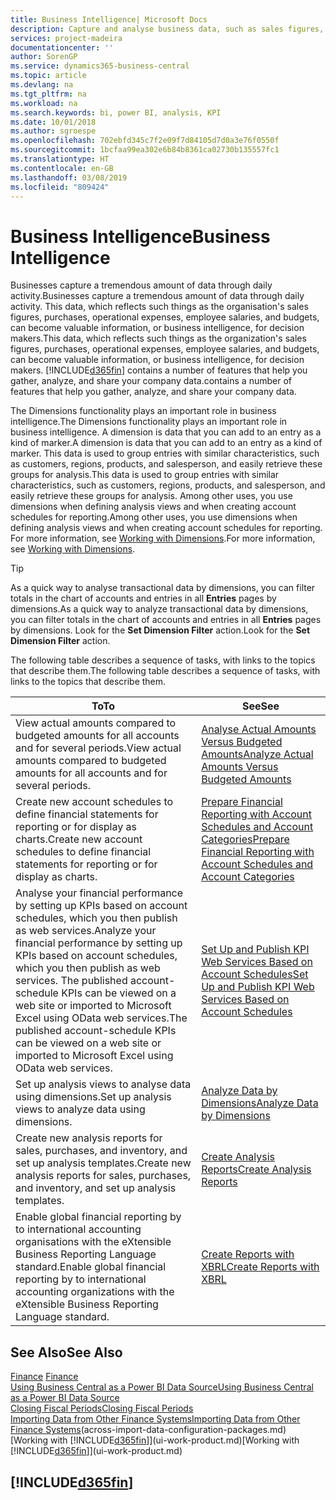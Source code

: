 ```yaml
---
title: Business Intelligence| Microsoft Docs
description: Capture and analyse business data, such as sales figures, purchases, operational expenses, employee salaries, and budgets, that can be valuable information for business intelligence or for decision making.
services: project-madeira
documentationcenter: ''
author: SorenGP
ms.service: dynamics365-business-central
ms.topic: article
ms.devlang: na
ms.tgt_pltfrm: na
ms.workload: na
ms.search.keywords: bi, power BI, analysis, KPI
ms.date: 10/01/2018
ms.author: sgroespe
ms.openlocfilehash: 702ebfd345c7f2e09f7d84105d7d0a3e76f0550f
ms.sourcegitcommit: 1bcfaa99ea302e6b84b8361ca02730b135557fc1
ms.translationtype: HT
ms.contentlocale: en-GB
ms.lasthandoff: 03/08/2019
ms.locfileid: "809424"
---
```

# <a name="business-intelligence"></a><span data-ttu-id="c6552-103">Business Intelligence</span><span class="sxs-lookup"><span data-stu-id="c6552-103">Business Intelligence</span></span>
<span data-ttu-id="c6552-104">Businesses capture a tremendous amount of data through daily activity.</span><span class="sxs-lookup"><span data-stu-id="c6552-104">Businesses capture a tremendous amount of data through daily activity.</span></span> <span data-ttu-id="c6552-105">This data, which reflects such things as the organisation's sales figures, purchases, operational expenses, employee salaries, and budgets, can become valuable information, or business intelligence, for decision makers.</span><span class="sxs-lookup"><span data-stu-id="c6552-105">This data, which reflects such things as the organization's sales figures, purchases, operational expenses, employee salaries, and budgets, can become valuable information, or business intelligence, for decision makers.</span></span> [!INCLUDE[d365fin](includes/d365fin_md.md)] <span data-ttu-id="c6552-106">contains a number of features that help you gather, analyze, and share your company data.</span><span class="sxs-lookup"><span data-stu-id="c6552-106">contains a number of features that help you gather, analyze, and share your company data.</span></span>

<span data-ttu-id="c6552-107">The Dimensions functionality plays an important role in business intelligence.</span><span class="sxs-lookup"><span data-stu-id="c6552-107">The Dimensions functionality plays an important role in business intelligence.</span></span> <span data-ttu-id="c6552-108">A dimension is data that you can add to an entry as a kind of marker.</span><span class="sxs-lookup"><span data-stu-id="c6552-108">A dimension is data that you can add to an entry as a kind of marker.</span></span> <span data-ttu-id="c6552-109">This data is used to group entries with similar characteristics, such as customers, regions, products, and salesperson, and easily retrieve these groups for analysis.</span><span class="sxs-lookup"><span data-stu-id="c6552-109">This data is used to group entries with similar characteristics, such as customers, regions, products, and salesperson, and easily retrieve these groups for analysis.</span></span> <span data-ttu-id="c6552-110">Among other uses, you use dimensions  when defining analysis views and when creating account schedules for reporting.</span><span class="sxs-lookup"><span data-stu-id="c6552-110">Among other uses, you use dimensions  when defining analysis views and when creating account schedules for reporting.</span></span> <span data-ttu-id="c6552-111">For more information, see [Working with Dimensions](finance-dimensions.md).</span><span class="sxs-lookup"><span data-stu-id="c6552-111">For more information, see [Working with Dimensions](finance-dimensions.md).</span></span>

> [!TIP]
> <span data-ttu-id="c6552-112">As a quick way to analyse transactional data by dimensions, you can filter totals in the chart of accounts and entries in all **Entries** pages by dimensions.</span><span class="sxs-lookup"><span data-stu-id="c6552-112">As a quick way to analyze transactional data by dimensions, you can filter totals in the chart of accounts and entries in all **Entries** pages by dimensions.</span></span> <span data-ttu-id="c6552-113">Look for the **Set Dimension Filter** action.</span><span class="sxs-lookup"><span data-stu-id="c6552-113">Look for the **Set Dimension Filter** action.</span></span>  

<span data-ttu-id="c6552-114">The following table describes a sequence of tasks, with links to the topics that describe them.</span><span class="sxs-lookup"><span data-stu-id="c6552-114">The following table describes a sequence of tasks, with links to the topics that describe them.</span></span>  

| <span data-ttu-id="c6552-115">To</span><span class="sxs-lookup"><span data-stu-id="c6552-115">To</span></span> | <span data-ttu-id="c6552-116">See</span><span class="sxs-lookup"><span data-stu-id="c6552-116">See</span></span> |
| --- | --- |
|<span data-ttu-id="c6552-117">View actual amounts compared to budgeted amounts for all accounts and for several periods.</span><span class="sxs-lookup"><span data-stu-id="c6552-117">View actual amounts compared to budgeted amounts for all accounts and for several periods.</span></span>|[<span data-ttu-id="c6552-118">Analyse Actual Amounts Versus Budgeted Amounts</span><span class="sxs-lookup"><span data-stu-id="c6552-118">Analyze Actual Amounts Versus Budgeted Amounts</span></span>](bi-how-analyze-actual-versus-budget.md)|
|<span data-ttu-id="c6552-119">Create new account schedules to define financial statements for reporting or for display as charts.</span><span class="sxs-lookup"><span data-stu-id="c6552-119">Create new account schedules to define financial statements for reporting or for display as charts.</span></span>|[<span data-ttu-id="c6552-120">Prepare Financial Reporting with Account Schedules and Account Categories</span><span class="sxs-lookup"><span data-stu-id="c6552-120">Prepare Financial Reporting with Account Schedules and Account Categories</span></span>](bi-how-work-account-schedule.md)|
|<span data-ttu-id="c6552-121">Analyse your financial performance by setting up KPIs based on account schedules, which you then publish as web services.</span><span class="sxs-lookup"><span data-stu-id="c6552-121">Analyze your financial performance by setting up KPIs based on account schedules, which you then publish as web services.</span></span> <span data-ttu-id="c6552-122">The published account-schedule KPIs can be viewed on a web site or imported to Microsoft Excel using OData web services.</span><span class="sxs-lookup"><span data-stu-id="c6552-122">The published account-schedule KPIs can be viewed on a web site or imported to Microsoft Excel using OData web services.</span></span>|[<span data-ttu-id="c6552-123">Set Up and Publish KPI Web Services Based on Account Schedules</span><span class="sxs-lookup"><span data-stu-id="c6552-123">Set Up and Publish KPI Web Services Based on Account Schedules</span></span>](bi-how-to-set-up-and-publish-kpi-web-services-based-on-account-schedules.md)|
|<span data-ttu-id="c6552-124">Set up analysis views to analyse data using dimensions.</span><span class="sxs-lookup"><span data-stu-id="c6552-124">Set up analysis views to analyze data using dimensions.</span></span>|[<span data-ttu-id="c6552-125">Analyze Data by Dimensions</span><span class="sxs-lookup"><span data-stu-id="c6552-125">Analyze Data by Dimensions</span></span>](bi-how-analyze-data-dimension.md)|
|<span data-ttu-id="c6552-126">Create new analysis reports for sales, purchases, and inventory, and set up analysis templates.</span><span class="sxs-lookup"><span data-stu-id="c6552-126">Create new analysis reports for sales, purchases, and inventory, and set up analysis templates.</span></span>|[<span data-ttu-id="c6552-127">Create Analysis Reports</span><span class="sxs-lookup"><span data-stu-id="c6552-127">Create Analysis Reports</span></span>](bi-how-create-analysis-views-reports.md)|
|<span data-ttu-id="c6552-128">Enable global financial reporting by to international accounting organisations with the eXtensible Business Reporting Language standard.</span><span class="sxs-lookup"><span data-stu-id="c6552-128">Enable global financial reporting by to international accounting organizations with the eXtensible Business Reporting Language standard.</span></span>|[<span data-ttu-id="c6552-129">Create Reports with XBRL</span><span class="sxs-lookup"><span data-stu-id="c6552-129">Create Reports with XBRL</span></span>](bi-create-reports-with-xbrl.md)|

## <a name="see-also"></a><span data-ttu-id="c6552-130">See Also</span><span class="sxs-lookup"><span data-stu-id="c6552-130">See Also</span></span>
<span data-ttu-id="c6552-131">[Finance](finance.md)  </span><span class="sxs-lookup"><span data-stu-id="c6552-131">[Finance](finance.md)  </span></span>  
[<span data-ttu-id="c6552-132">Using Business Central as a Power BI Data Source</span><span class="sxs-lookup"><span data-stu-id="c6552-132">Using Business Central as a Power BI Data Source</span></span>](across-how-use-financials-data-source-powerbi.md)  
[<span data-ttu-id="c6552-133">Closing Fiscal Periods</span><span class="sxs-lookup"><span data-stu-id="c6552-133">Closing Fiscal Periods</span></span>](year-close-years-periods.md)  
<span data-ttu-id="c6552-134">[Importing Data from Other Finance Systems](across-import-data-configuration-packages.md)</span><span class="sxs-lookup"><span data-stu-id="c6552-134">[Importing Data from Other Finance Systems](across-import-data-configuration-packages.md)(across-import-data-configuration-packages.md)</span></span>  
<span data-ttu-id="c6552-135">[Working with [!INCLUDE[d365fin](includes/d365fin_md.md)]](ui-work-product.md)</span><span class="sxs-lookup"><span data-stu-id="c6552-135">[Working with [!INCLUDE[d365fin](includes/d365fin_md.md)]](ui-work-product.md)</span></span>

## [!INCLUDE[d365fin](includes/free_trial_md.md)]  
 

